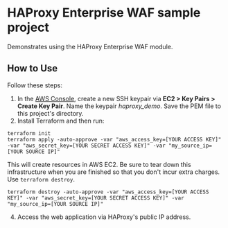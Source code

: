 # HAProxy Enterprise WAF sample project

Demonstrates using the HAProxy Enterprise WAF module.

## How to Use

Follow these steps:

1. In the [AWS Console](https://console.aws.amazon.com), create a new SSH keypair via **EC2 > Key Pairs > Create Key Pair**. Name the keypair *haproxy_demo*. Save the PEM file to this project's directory.
3. Install Terraform and then run:

```
terraform init
terraform apply -auto-approve -var "aws_access_key=[YOUR ACCESS KEY]" -var "aws_secret_key=[YOUR SECRET ACCESS KEY]" -var "my_source_ip=[YOUR SOURCE IP]"
```

This will create resources in AWS EC2. Be sure to tear down this infrastructure when you are finished so that you don't incur extra charges. Use `terraform destroy`.

```
terraform destroy -auto-approve -var "aws_access_key=[YOUR ACCESS KEY]" -var "aws_secret_key=[YOUR SECRET ACCESS KEY]" -var "my_source_ip=[YOUR SOURCE IP]"
```

4. Access the web application via HAProxy's public IP address.